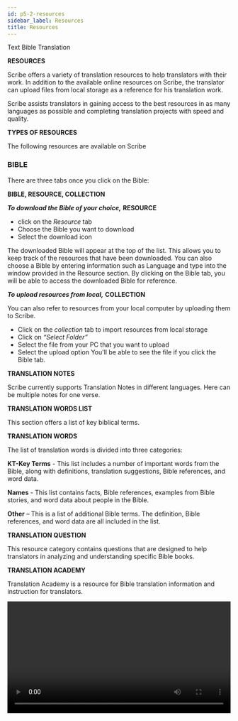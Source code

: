 ```yaml
---
id: p5-2-resources
sidebar_label: Resources
title: Resources
---
```


Text Bible Translation

**RESOURCES**

Scribe offers a variety of translation resources to help translators with their work. In addition to the available online resources on Scribe, the translator can upload files from local storage as a reference for his translation work.

Scribe assists translators in gaining access to the best resources in as many languages as possible and completing translation projects with speed and quality.


**TYPES OF RESOURCES**

The following resources are available on Scribe

<h3>BIBLE</h3>

There are three tabs once you click on the Bible:

**BIBLE, RESOURCE, COLLECTION**

**<i>To download the Bible of your choice,</i>**  **RESOURCE**
- click on the *Resource* tab
- Choose the Bible you want to download
- Select the download icon

The downloaded Bible will appear at the top of the list. This allows you to keep track of the resources that have been downloaded.
You can also choose a Bible by entering information such as Language and type into the window provided in the Resource section.
By clicking on the Bible tab, you will be able to access the downloaded Bible for reference.     

**<i>To upload resources from local,</i>**  **COLLECTION**

You can also refer to resources from your local computer by uploading them to Scribe.
- Click on the *collection* tab to import resources from local storage
- Click on *“Select Folder”*
- Select the file from your PC that you want to upload
- Select the upload option
You'll be able to see the file if you click the Bible tab.


**TRANSLATION NOTES**

Scribe currently supports Translation Notes in different languages.
Here can be multiple notes for one verse.

**TRANSLATION WORDS LIST**

This section offers a list of key biblical terms.

**TRANSLATION WORDS**

The list of translation words is divided into three categories:

**KT-Key Terms** - This list includes a number of important words from the Bible, along with definitions, translation suggestions, Bible references, and word data.

**Names** - This list contains facts, Bible references, examples from Bible stories, and word data about people in the Bible.

**Other** – This is a list of additional Bible terms. The definition, Bible references, and word data are all included in the list.

**TRANSLATION QUESTION**

This resource category contains questions that are designed to help translators in analyzing and understanding specific Bible books.

**TRANSLATION ACADEMY**

Translation Academy is a resource for Bible translation information and instruction for translators.

<video controls src="/assets/resource-types.mov" width="100%" type="video/mov"/>

To import a resource, follow the steps below.


<video controls src="/assets/import-resources.mov" width="100%" type="video/mov"/>




<h3>OPEN BIBLE STORIES (OBS)</h3>

Open Bible Stories is a collection of 50 key Bible stories available for translation in easy-to-understand text.

There are three tabs once you click on the Open Bible Stories

**OBS, RESOURCE, COLLECTION**

**<i>To download the Bible story of your choice,</i>** **RESOURCE**

- Click on the *Resource* tab
- Choose the story you want to download
- Select the download icon

The downloaded Bible story will appear at the top of the list. This allows you to keep track of the resources that have been downloaded.
You can also choose a Bible story by entering information such as Language and type into the window provided in the Resource section.
By clicking on the OBS tab, you will be able to access the downloaded Bible story for reference.

**<i>To upload resources from local,</i>** **COLLECTION**

You can also refer to resources from your local computer by uploading them to Scribe.

- Click on the *collection* tab to import resources from local storage
- Click on **“Select Folder”**
- Select the file from your PC that you want to upload
- Select the upload option
You'll be able to see the file if you click the OBS tab.

**OBS TRANSLATION NOTES**

OBS translation notes provide interpretive information for stories to assist translators with their translation work.
 
**OBS TRANSLATION QUESTIONS**

These questions allow translators to determine whether the intended meaning is clearly communicated to the audience.

**OBS TRANSLATION WORDS LIST**

This section offers a list of key biblical terms.
To import a resource, follow the steps below.
<p> </p>
 
<video controls src="/assets/adding-resources.mov" width="100%" type="video/mov"/>
